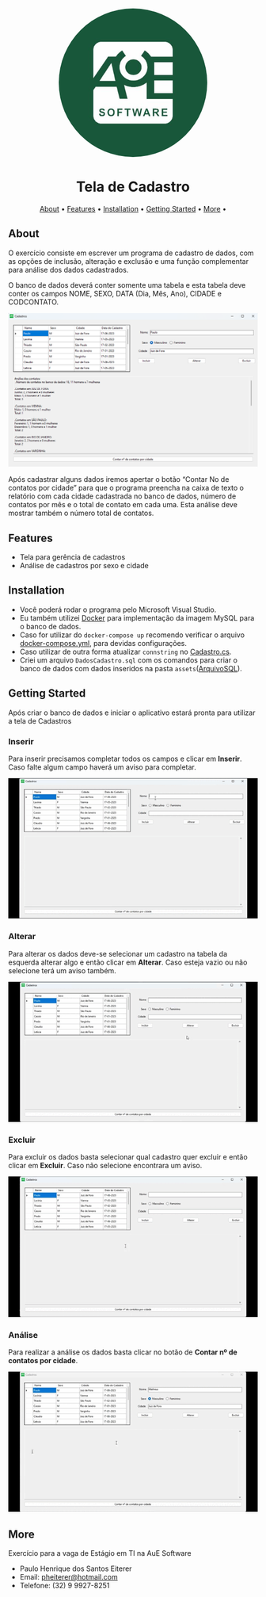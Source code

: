 <h3 align="center"><img src="assets/logo.jpg" width=300 height=300 style="border-radius: 50%"></h3>

<h1 align="center">Tela de Cadastro</h1>

<p align="center">
  <a href="#about">About</a> •
  <a href="#features">Features</a> •
  <a href="#installation">Installation</a> •
  <a href="#getting-started">Getting Started</a> •
  <a href="#more">More</a> •
</p>


## About

O exercício consiste em escrever um programa de cadastro de dados, com as opções de inclusão, alteração e exclusão e uma função complementar para análise dos dados cadastrados. 

O banco de dados deverá conter somente uma tabela e esta tabela deve conter os campos NOME, SEXO, DATA (Dia, Mês, Ano), CIDADE e CODCONTATO.

![Tela de Cadastros](assets/telaPronta.png)

Após cadastrar alguns dados iremos apertar o botão “Contar No de contatos por cidade” para que o programa preencha na caixa de texto o relatório com cada cidade cadastrada no banco de dados, número de contatos por mês e o total de contato em cada uma. Esta análise deve mostrar também o número total de contatos.

## Features

+ Tela para gerência de cadastros
+ Análise de cadastros por sexo e cidade

## Installation

+ Você poderá rodar o programa pelo Microsoft Visual Studio.
+ Eu também utilizei [Docker](https://www.docker.com) para implementação da imagem MySQL para o banco de dados.
+ Caso for utilizar do ```docker-compose up``` recomendo verificar o arquivo [docker-compose.yml](docker-compose.yml), para devidas configurações.
+ Caso utilizar de outra forma atualizar ```connstring``` no [Cadastro.cs](BDSImples/Cadastro.cs).
+ Criei um arquivo ```DadosCadastro.sql``` com os comandos para criar o banco de dados com dados inseridos na pasta ```assets```([ArquivoSQL](assets/DadosCadastro.sql)).

## Getting Started

Após criar o banco de dados e iniciar o aplicativo estará pronta para utilizar a tela de Cadastros

### Inserir

Para inserir precisamos completar todos os campos e clicar em **Inserir**. Caso falte algum campo haverá um aviso para completar.

![Inserir](assets/Inserir.gif)

### Alterar

Para alterar os dados deve-se selecionar um cadastro na tabela da esquerda alterar algo e então clicar em **Alterar**. Caso esteja vazio ou não selecione terá um aviso também.

![Alterar](assets/Alterar.gif)

### Excluir

Para excluir os dados basta selecionar qual cadastro quer excluir e então clicar em **Excluir**. Caso não selecione encontrara um aviso.

![Excluir](assets/Excluir.gif)

### Análise

Para realizar a análise os dados basta clicar no botão de **Contar nº de contatos por cidade**.

![Análise](assets/Analise.gif)


## More

Exercício para a vaga de Estágio em TI na AuE Software

+ Paulo Henrique dos Santos Eiterer
+ Email: pheiterer@hotmail.com
+ Telefone: (32) 9 9927-8251
